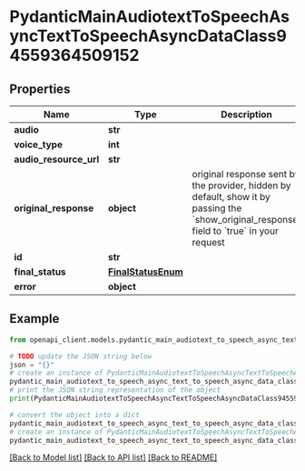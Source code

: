# PydanticMainAudiotextToSpeechAsyncTextToSpeechAsyncDataClass94559364509152


## Properties

Name | Type | Description | Notes
------------ | ------------- | ------------- | -------------
**audio** | **str** |  | 
**voice_type** | **int** |  | 
**audio_resource_url** | **str** |  | 
**original_response** | **object** | original response sent by the provider, hidden by default, show it by passing the &#x60;show_original_response&#x60; field to &#x60;true&#x60; in your request | [optional] 
**id** | **str** |  | 
**final_status** | [**FinalStatusEnum**](FinalStatusEnum.md) |  | 
**error** | **object** |  | [optional] 

## Example

```python
from openapi_client.models.pydantic_main_audiotext_to_speech_async_text_to_speech_async_data_class94559364509152 import PydanticMainAudiotextToSpeechAsyncTextToSpeechAsyncDataClass94559364509152

# TODO update the JSON string below
json = "{}"
# create an instance of PydanticMainAudiotextToSpeechAsyncTextToSpeechAsyncDataClass94559364509152 from a JSON string
pydantic_main_audiotext_to_speech_async_text_to_speech_async_data_class94559364509152_instance = PydanticMainAudiotextToSpeechAsyncTextToSpeechAsyncDataClass94559364509152.from_json(json)
# print the JSON string representation of the object
print(PydanticMainAudiotextToSpeechAsyncTextToSpeechAsyncDataClass94559364509152.to_json())

# convert the object into a dict
pydantic_main_audiotext_to_speech_async_text_to_speech_async_data_class94559364509152_dict = pydantic_main_audiotext_to_speech_async_text_to_speech_async_data_class94559364509152_instance.to_dict()
# create an instance of PydanticMainAudiotextToSpeechAsyncTextToSpeechAsyncDataClass94559364509152 from a dict
pydantic_main_audiotext_to_speech_async_text_to_speech_async_data_class94559364509152_form_dict = pydantic_main_audiotext_to_speech_async_text_to_speech_async_data_class94559364509152.from_dict(pydantic_main_audiotext_to_speech_async_text_to_speech_async_data_class94559364509152_dict)
```
[[Back to Model list]](../README.md#documentation-for-models) [[Back to API list]](../README.md#documentation-for-api-endpoints) [[Back to README]](../README.md)


